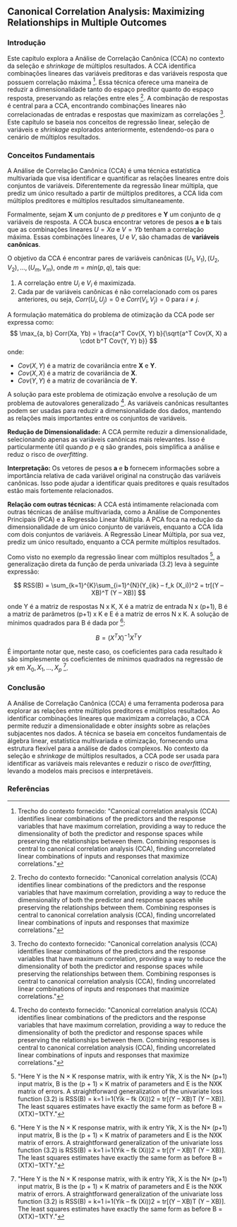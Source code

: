 ## Canonical Correlation Analysis: Maximizing Relationships in Multiple Outcomes

### Introdução
Este capítulo explora a Análise de Correlação Canônica (CCA) no contexto da seleção e *shrinkage* de múltiplos resultados. A CCA identifica combinações lineares das variáveis preditoras e das variáveis resposta que possuem correlação máxima [^42]. Essa técnica oferece uma maneira de reduzir a dimensionalidade tanto do espaço preditor quanto do espaço resposta, preservando as relações entre eles [^42]. A combinação de respostas é central para a CCA, encontrando combinações lineares não correlacionadas de entradas e respostas que maximizam as correlações [^42]. Este capítulo se baseia nos conceitos de regressão linear, seleção de variáveis e *shrinkage* explorados anteriormente, estendendo-os para o cenário de múltiplos resultados.

### Conceitos Fundamentais
A Análise de Correlação Canônica (CCA) é uma técnica estatística multivariada que visa identificar e quantificar as relações lineares entre dois conjuntos de variáveis. Diferentemente da regressão linear múltipla, que prediz um único resultado a partir de múltiplos preditores, a CCA lida com múltiplos preditores e múltiplos resultados simultaneamente.

Formalmente, sejam **X** um conjunto de *p* preditores e **Y** um conjunto de *q* variáveis de resposta. A CCA busca encontrar vetores de pesos **a** e **b** tais que as combinações lineares $U = Xa$ e $V = Yb$ tenham a correlação máxima. Essas combinações lineares, *U* e *V*, são chamadas de **variáveis canônicas**.

O objetivo da CCA é encontrar pares de variáveis canônicas $(U_1, V_1), (U_2, V_2), ..., (U_m, V_m)$, onde $m = min(p, q)$, tais que:
1.  A correlação entre $U_i$ e $V_i$ é maximizada.
2.  Cada par de variáveis canônicas é não correlacionado com os pares anteriores, ou seja, $Corr(U_i, U_j) = 0$ e $Corr(V_i, V_j) = 0$ para $i \neq j$.

A formulação matemática do problema de otimização da CCA pode ser expressa como:
$$ \max_{a, b} Corr(Xa, Yb) = \frac{a^T Cov(X, Y) b}{\sqrt{a^T Cov(X, X) a \cdot b^T Cov(Y, Y) b}} $$
onde:
*   $Cov(X, Y)$ é a matriz de covariância entre **X** e **Y**.
*   $Cov(X, X)$ é a matriz de covariância de **X**.
*   $Cov(Y, Y)$ é a matriz de covariância de **Y**.

A solução para este problema de otimização envolve a resolução de um problema de autovalores generalizado [^42]. As variáveis canônicas resultantes podem ser usadas para reduzir a dimensionalidade dos dados, mantendo as relações mais importantes entre os conjuntos de variáveis.

**Redução de Dimensionalidade:** A CCA permite reduzir a dimensionalidade, selecionando apenas as variáveis canônicas mais relevantes. Isso é particularmente útil quando *p* e *q* são grandes, pois simplifica a análise e reduz o risco de *overfitting*.

**Interpretação:** Os vetores de pesos **a** e **b** fornecem informações sobre a importância relativa de cada variável original na construção das variáveis canônicas. Isso pode ajudar a identificar quais preditores e quais resultados estão mais fortemente relacionados.

**Relação com outras técnicas:** A CCA está intimamente relacionada com outras técnicas de análise multivariada, como a Análise de Componentes Principais (PCA) e a Regressão Linear Múltipla. A PCA foca na redução da dimensionalidade de um único conjunto de variáveis, enquanto a CCA lida com dois conjuntos de variáveis. A Regressão Linear Múltipla, por sua vez, prediz um único resultado, enquanto a CCA permite múltiplos resultados.

Como visto no exemplo da regressão linear com múltiplos resultados [^56], a generalização direta da função de perda univariada (3.2) leva à seguinte expressão:

$$ RSS(B) = \sum_{k=1}^{K}\sum_{i=1}^{N}(Y_{ik} – f_k (X_i))^2 = tr[(Y – XB)^T (Y – XB)] $$

onde Y é a matriz de respostas N x K, X é a matriz de entrada N x (p+1), B é a matriz de parâmetros (p+1) x K e E é a matriz de erros N x K. A solução de mínimos quadrados para B é dada por [^56]:

$$ B = (X^TX)^{-1}X^TY $$

É importante notar que, neste caso, os coeficientes para cada resultado *k* são simplesmente os coeficientes de mínimos quadrados na regressão de *yk* em  $X_0, X_1, ... , X_p$ [^56].

### Conclusão
A Análise de Correlação Canônica (CCA) é uma ferramenta poderosa para explorar as relações entre múltiplos preditores e múltiplos resultados. Ao identificar combinações lineares que maximizam a correlação, a CCA permite reduzir a dimensionalidade e obter *insights* sobre as relações subjacentes nos dados. A técnica se baseia em conceitos fundamentais de álgebra linear, estatística multivariada e otimização, fornecendo uma estrutura flexível para a análise de dados complexos. No contexto da seleção e *shrinkage* de múltiplos resultados, a CCA pode ser usada para identificar as variáveis mais relevantes e reduzir o risco de *overfitting*, levando a modelos mais precisos e interpretáveis.

### Referências
[^42]: Trecho do contexto fornecido: "Canonical correlation analysis (CCA) identifies linear combinations of the predictors and the response variables that have maximum correlation, providing a way to reduce the dimensionality of both the predictor and response spaces while preserving the relationships between them. Combining responses is central to canonical correlation analysis (CCA), finding uncorrelated linear combinations of inputs and responses that maximize correlations."
[^56]: "Here Y is the N × K response matrix, with ik entry Yik, X is the N× (p+1) input matrix, B is the (p + 1) × K matrix of parameters and E is the NXK matrix of errors. A straightforward generalization of the univariate loss function (3.2) is RSS(B) =  k=1 i=1(Yik – fk (Xi))2 = tr[(Y – XB)T (Y – XB)]. The least squares estimates have exactly the same form as before B = (XTX)−1XTY."

<!-- END -->